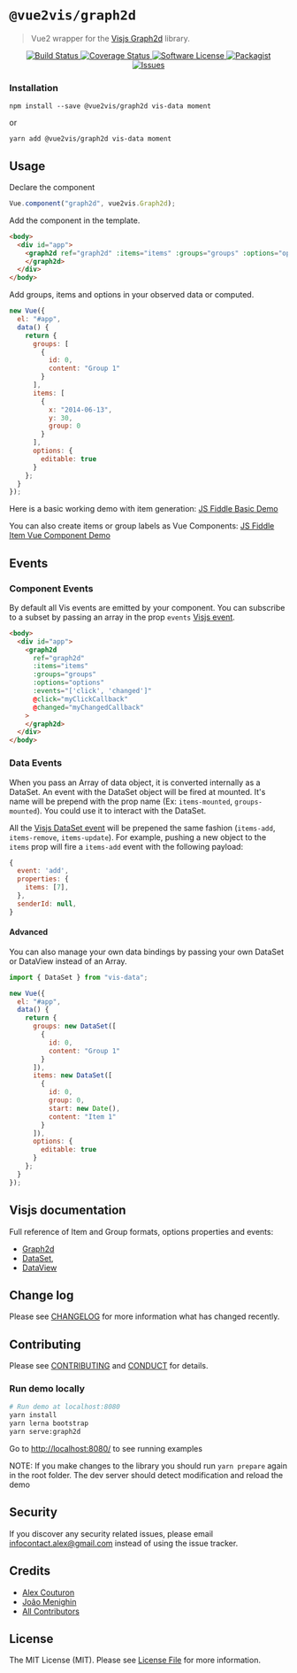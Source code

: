 # `@vue2vis/graph2d`

> Vue2 wrapper for the <a href="https://github.com/visjs/vis-graph2d">Visjs Graph2d</a> library.

<p align="center">
  <a href="https://travis-ci.org/alexcode/vue2vis">
    <img src="https://travis-ci.org/alexcode/vue2vis.svg?branch=master" alt="Build Status" />
  </a>
  <a href="https://coveralls.io/github/alexcode/vue2vis?branch=master">
    <img src="https://coveralls.io/repos/github/alexcode/vue2vis/badge.svg?branch=master" alt="Coverage Status" />
  </a>
  <a href="LICENSE">
    <img src="https://img.shields.io/badge/license-MIT-brightgreen.svg?" alt="Software License" />
  </a>
  <a href="https://npmjs.org/package/vue2vis">
    <img src="https://img.shields.io/npm/v/vue2vis.svg?" alt="Packagist" />
  </a>
  <a href="https://github.com/alexcode/vue2vis/issues">
    <img src="https://img.shields.io/github/issues/alexcode/vue2vis.svg?" alt="Issues" />
  </a>
</p>

### Installation

```
npm install --save @vue2vis/graph2d vis-data moment
```

or

```
yarn add @vue2vis/graph2d vis-data moment
```

## Usage

Declare the component

```javascript
Vue.component("graph2d", vue2vis.Graph2d);
```

Add the component in the template.

```html
<body>
  <div id="app">
    <graph2d ref="graph2d" :items="items" :groups="groups" :options="options">
    </graph2d>
  </div>
</body>
```

Add groups, items and options in your observed data or computed.

```javascript
new Vue({
  el: "#app",
  data() {
    return {
      groups: [
        {
          id: 0,
          content: "Group 1"
        }
      ],
      items: [
        {
          x: "2014-06-13",
          y: 30,
          group: 0
        }
      ],
      options: {
        editable: true
      }
    };
  }
});
```

Here is a basic working demo with item generation:
[JS Fiddle Basic Demo](https://jsfiddle.net/alexkodo/ejdut8fm/)

You can also create items or group labels as Vue Components:
[JS Fiddle Item Vue Component Demo](https://jsfiddle.net/alexkodo/n978c58d/)

## Events

### Component Events

By default all Vis events are emitted by your component. You can subscribe to a subset by passing an array in the prop `events` [Visjs event](http://visjs.org/docs/graph2d/#Events).

```html
<body>
  <div id="app">
    <graph2d
      ref="graph2d"
      :items="items"
      :groups="groups"
      :options="options"
      :events="['click', 'changed']"
      @click="myClickCallback"
      @changed="myChangedCallback"
    >
    </graph2d>
  </div>
</body>
```

### Data Events

When you pass an Array of data object, it is converted internally as a DataSet.
An event with the DataSet object will be fired at mounted. It's name will be prepend with the prop name (Ex: `items-mounted`, `groups-mounted`). You could use it to interact with the DataSet.

All the [Visjs DataSet event](http://visjs.org/docs/data/dataset.html#Events) will be prepened the same fashion (`items-add`, `items-remove`, `items-update`). For example, pushing a new object to the `items` prop will fire a `items-add` event with the following payload:

```javascript
{
  event: 'add',
  properties: {
    items: [7],
  },
  senderId: null,
}
```

#### Advanced

You can also manage your own data bindings by passing your own DataSet or DataView instead of an Array.

```javascript
import { DataSet } from "vis-data";

new Vue({
  el: "#app",
  data() {
    return {
      groups: new DataSet([
        {
          id: 0,
          content: "Group 1"
        }
      ]),
      items: new DataSet([
        {
          id: 0,
          group: 0,
          start: new Date(),
          content: "Item 1"
        }
      ]),
      options: {
        editable: true
      }
    };
  }
});
```

## Visjs documentation

Full reference of Item and Group formats, options properties and events:

- [Graph2d](http://visjs.org/docs/graph2d)
- [DataSet](http://visjs.org/docs/dataset),
- [DataView](http://visjs.org/docs/dataview)

## Change log

Please see [CHANGELOG](CHANGELOG.md) for more information what has changed recently.

## Contributing

Please see [CONTRIBUTING](CONTRIBUTING.md) and [CONDUCT](CONDUCT.md) for details.

### Run demo locally

```bash
# Run demo at localhost:8080
yarn install
yarn lerna bootstrap
yarn serve:graph2d
```

Go to <http://localhost:8080/> to see running examples

NOTE: If you make changes to the library you should run `yarn prepare` again in the root folder.
The dev server should detect modification and reload the demo

## Security

If you discover any security related issues, please email infocontact.alex@gmail.com instead of using the issue tracker.

## Credits

- [Alex Couturon][link-author]
- [João Menighin](https://github.com/Menighin)
- [All Contributors][link-contributors]

## License

The MIT License (MIT). Please see [License File](LICENSE.md) for more information.

[link-author]: https://github.com/alexcode
[link-contributors]: ../../contributors
